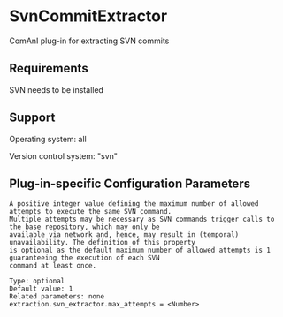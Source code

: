 # SvnCommitExtractor
ComAnI plug-in for extracting SVN commits

## Requirements
SVN needs to be installed

## Support
Operating system: all

Version control system: "svn"

## Plug-in-specific Configuration Parameters
```Properties
A positive integer value defining the maximum number of allowed attempts to execute the same SVN command.
Multiple attempts may be necessary as SVN commands trigger calls to the base repository, which may only be
available via network and, hence, may result in (temporal) unavailability. The definition of this property
is optional as the default maximum number of allowed attempts is 1 guaranteeing the execution of each SVN
command at least once.

Type: optional
Default value: 1
Related parameters: none
extraction.svn_extractor.max_attempts = <Number>
```

